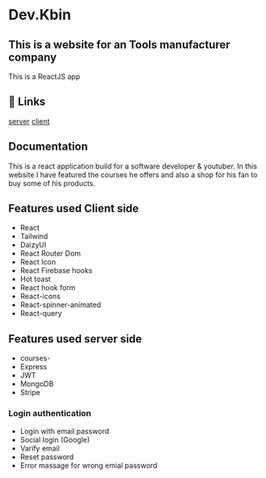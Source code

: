 
# Dev.Kbin
## This is a website for an Tools manufacturer company
This is a ReactJS app

## 🔗 Links
[server](https://radiant-depths-23183.herokuapp.com/)
[client](https://toolsegy-9e5ff.web.app/)

## Documentation
This is a react application build for a software developer & youtuber. In this website I have featured the courses he offers and also a shop for his fan to buy some of his products. 
## Features used Client side
- React
- Tailwind
- DaizyUI
- React Router Dom 
- React Icon 
- React Firebase hooks
- Hot toast 
- React hook form
- React-icons
- React-spinner-animated
- React-query
## Features used server side
- courses-
- Express
- JWT
- MongoDB
- Stripe
### Login authentication
- Login with email password 
- Social login (Google)
- Varify email 
- Reset password 
- Error massage for wrong emial password 



